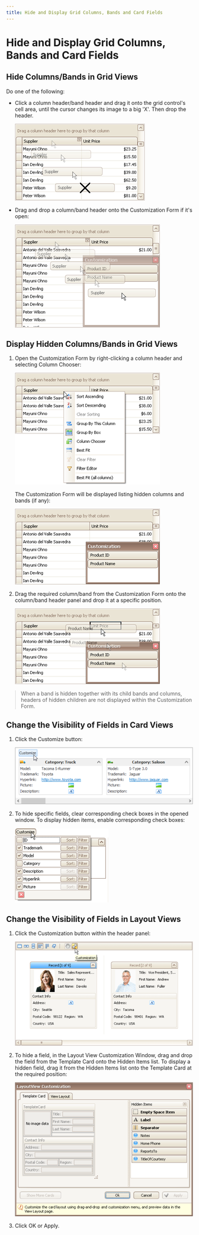 ```yaml
---
title: Hide and Display Grid Columns, Bands and Card Fields
---
```

# Hide and Display Grid Columns, Bands and Card Fields
## Hide Columns/Bands in Grid Views
Do one of the following:
* Click a column header/band header and drag it onto the grid control's cell area, until the cursor changes its image to a big 'X'. Then drop the header.
	
	![EU_XtraGrid_GridView_HideColumn](../../../images/img7483.png)
* Drag and drop a column/band header onto the Customization Form if it's open:
	
	![EU_XtraGrid_GridView_HideColumnDragToCustomization](../../../images/img7484.png)

## Display Hidden Columns/Bands in Grid Views
1. Open the Customization Form by right-clicking a column header and selecting Column Chooser:
	
	![EU_XtraGrid_GridView_ColumnHeaderMenu](../../../images/img7486.png)
	
	The Customization Form will be displayed listing hidden columns and bands (if any):
	
	![EU_XtraGrid_GridView_CustomizationForm](../../../images/img7487.png)
2. Drag the required column/band from the Customization Form onto the column/band header panel and drop it at a specific position.
	
	![EU_XtraGrid_GridView_DragHiddenColumnOntoHeaderPanel](../../../images/img7488.png)

> When a band is hidden together with its child bands and columns, headers of hidden children are not displayed within the Customization Form.

## Change the Visibility of Fields in Card Views
1. Click the Customize button:
	
	![EU_XtraGrid_CardView_CustomizeButton](../../../images/img7489.png)
2. To hide specific fields, clear corresponding check boxes in the opened window. To display hidden items, enable corresponding check boxes:
	
	![EU_XtraGrid_CardView_CustomizationMenu](../../../images/img7490.png)

## Change the Visibility of Fields in Layout Views
1. Click the Customization button within the header panel:
	
	![EU_XtraGrid_LayoutView_CustomizeButton](../../../images/img7491.png)
2. To hide a field, in the Layout View Customization Window, drag and drop the field from the Template Card onto the Hidden Items list. To display a hidden field, drag it from the Hidden Items list onto the Template Card at the required position:
	
	![EU_XtraGrid_LayoutView_CustomizationForm](../../../images/img7492.png)
3. Click OK or Apply.